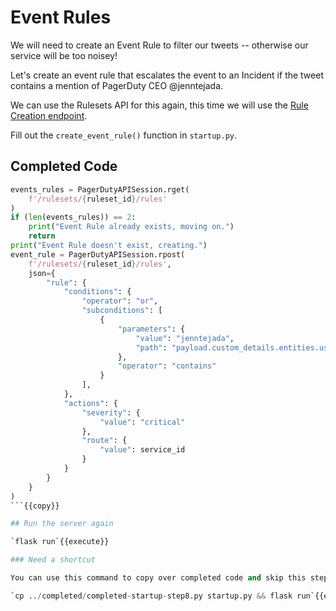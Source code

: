 # Event Rules

We will need to create an Event Rule to filter our tweets -- otherwise our service will be too noisey!

Let's create an event rule that escalates the event to an Incident if the tweet contains a mention of PagerDuty CEO @jenntejada.

We can use the Rulesets API for this again, this time we will use the [Rule Creation endpoint](https://developer.pagerduty.com/api-reference/reference/REST/openapiv3.json/paths/~1rulesets~1%7Bid%7D~1rules/post).

Fill out the `create_event_rule()` function in `startup.py`.

## Completed Code

```python
events_rules = PagerDutyAPISession.rget(
    f'/rulesets/{ruleset_id}/rules'
)
if (len(events_rules)) == 2:
    print("Event Rule already exists, moving on.")
    return
print("Event Rule doesn't exist, creating.")
event_rule = PagerDutyAPISession.rpost(
    f'/rulesets/{ruleset_id}/rules',
    json={
        "rule": {
            "conditions": {
                "operator": "or",
                "subconditions": [
                    {
                        "parameters": {
                            "value": "jenntejada",
                            "path": "payload.custom_details.entities.user_mentions"
                        },
                        "operator": "contains"
                    }
                ],
            },
            "actions": {
                "severity": {
                    "value": "critical"
                },
                "route": {
                    "value": service_id
                }
            }
        }
    }
)
```{{copy}}

## Run the server again

`flask run`{{execute}}

### Need a shortcut

You can use this command to copy over completed code and skip this step.

`cp ../completed/completed-startup-step8.py startup.py && flask run`{{execute}}
